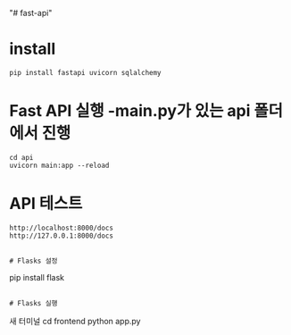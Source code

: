 "# fast-api" 
# install 
```
pip install fastapi uvicorn sqlalchemy
```

# Fast API 실행 -main.py가 있는 api 폴더에서 진행
```
cd api
uvicorn main:app --reload
```

# API 테스트
```
http://localhost:8000/docs
http://127.0.0.1:8000/docs


# Flasks 설정
```
pip install flask
```

# Flasks 실행
```
새 터미널 cd frontend
python app.py
```



